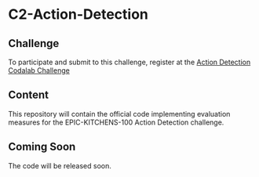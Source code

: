 # C2-Action-Detection

## Challenge
To participate and submit to this challenge, register at the [Action Detection Codalab Challenge](https://competitions.codalab.org/competitions/25926)

## Content
This repository will contain the official code implementing evaluation measures for the EPIC-KITCHENS-100 Action Detection challenge.

## Coming Soon
The code will be released soon.
